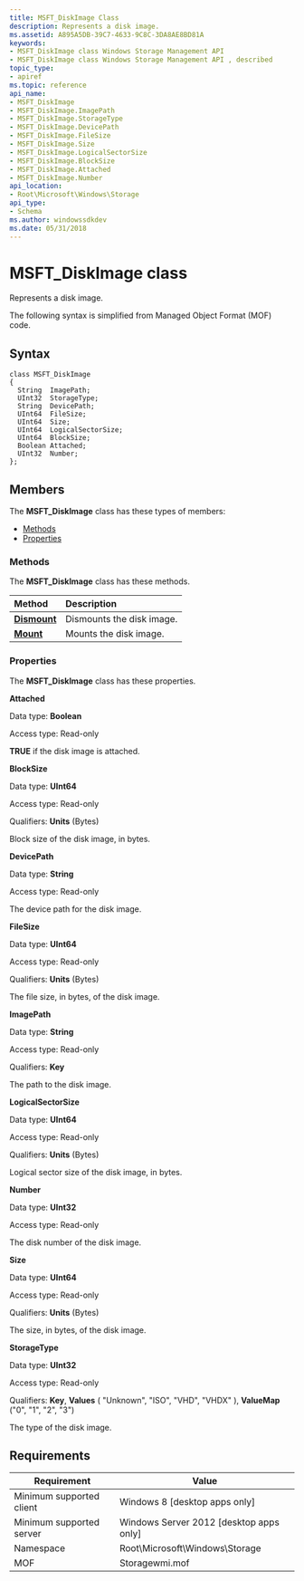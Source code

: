 ```yaml
---
title: MSFT_DiskImage Class
description: Represents a disk image.
ms.assetid: A895A5DB-39C7-4633-9C8C-3DA8AE8BD81A
keywords:
- MSFT_DiskImage class Windows Storage Management API
- MSFT_DiskImage class Windows Storage Management API , described
topic_type:
- apiref
ms.topic: reference
api_name:
- MSFT_DiskImage
- MSFT_DiskImage.ImagePath
- MSFT_DiskImage.StorageType
- MSFT_DiskImage.DevicePath
- MSFT_DiskImage.FileSize
- MSFT_DiskImage.Size
- MSFT_DiskImage.LogicalSectorSize
- MSFT_DiskImage.BlockSize
- MSFT_DiskImage.Attached
- MSFT_DiskImage.Number
api_location:
- Root\Microsoft\Windows\Storage
api_type:
- Schema
ms.author: windowssdkdev
ms.date: 05/31/2018
---
```


# MSFT\_DiskImage class

Represents a disk image.

The following syntax is simplified from Managed Object Format (MOF) code.

## Syntax

``` syntax
class MSFT_DiskImage
{
  String  ImagePath;
  UInt32  StorageType;
  String  DevicePath;
  UInt64  FileSize;
  UInt64  Size;
  UInt64  LogicalSectorSize;
  UInt64  BlockSize;
  Boolean Attached;
  UInt32  Number;
};
```

## Members

The **MSFT\_DiskImage** class has these types of members:

-   [Methods](#methods)
-   [Properties](#properties)

### Methods

The **MSFT\_DiskImage** class has these methods.



| Method                                      | Description                          |
|:--------------------------------------------|:-------------------------------------|
| [**Dismount**](msft-diskimage-dismount.md) | Dismounts the disk image. |
| [**Mount**](msft-diskimage-mount.md)       | Mounts the disk image.    |



 

### Properties

The **MSFT\_DiskImage** class has these properties.

 

**Attached**
   

Data type: **Boolean**
 

Access type: Read-only
 

**TRUE** if the disk image is attached.

 

**BlockSize**
   

Data type: **UInt64**
 

Access type: Read-only
 

Qualifiers: **Units** (Bytes)
 

Block size of the disk image, in bytes.

 

**DevicePath**
   

Data type: **String**
 

Access type: Read-only
 

The device path for the disk image.

 

**FileSize**
   

Data type: **UInt64**
 

Access type: Read-only
 

Qualifiers: **Units** (Bytes)
 

The file size, in bytes, of the disk image.

 

**ImagePath**
   

Data type: **String**
 

Access type: Read-only
 

Qualifiers: **Key**
 

The path to the disk image.

 

**LogicalSectorSize**
   

Data type: **UInt64**
 

Access type: Read-only
 

Qualifiers: **Units** (Bytes)
 

Logical sector size of the disk image, in bytes.

 

**Number**
   

Data type: **UInt32**
 

Access type: Read-only
 

The disk number of the disk image.

 

**Size**
   

Data type: **UInt64**
 

Access type: Read-only
 

Qualifiers: **Units** (Bytes)
 

The size, in bytes, of the disk image.

 

**StorageType**
   

Data type: **UInt32**
 

Access type: Read-only
 

Qualifiers: **Key**, **Values** ( "Unknown", "ISO", "VHD", "VHDX" ), **ValueMap** ("0", "1", "2", "3")
 

The type of the disk image.

 

## Requirements



| Requirement | Value |
|-------------------------------------|-------------------------------------------------------------------------------------------|
| Minimum supported client | Windows 8 \[desktop apps only\]                                                |
| Minimum supported server | Windows Server 2012 \[desktop apps only\]                                      |
| Namespace                | Root\\Microsoft\\Windows\\Storage                                              |
| MOF                      |  Storagewmi.mof  |



 

 





